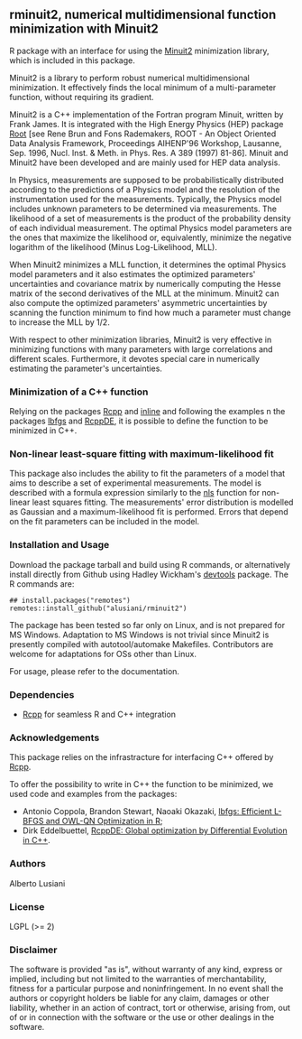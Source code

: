 ## rminuit2, numerical multidimensional function minimization with Minuit2

R package with an interface for using the
[Minuit2](https://root.cern.ch/root/html/MATH_MINUIT2_Index.html)
minimization library, which is included in this package.

Minuit2 is a library to perform robust numerical multidimensional
minimization. It effectively finds the local minimum of
a multi-parameter function, without requiring its gradient.

Minuit2 is a C++ implementation of the Fortran program Minuit, written
by Frank James. It is integrated with the High Energy Physics (HEP) package
[Root](https://root.cern.ch/) [see Rene Brun and Fons Rademakers,
ROOT - An Object Oriented Data Analysis Framework,
Proceedings AIHENP'96 Workshop, Lausanne, Sep. 1996,
Nucl. Inst. & Meth. in Phys. Res. A 389 (1997) 81-86].
Minuit and Minuit2 have been developed
and are mainly used for HEP data analysis.

In Physics, measurements are supposed to be probabilistically
distributed according to the predictions of a Physics model and the
resolution of the instrumentation used for the
measurements. Typically, the Physics model includes unknown parameters
to be determined via measurements. The likelihood of a set of
measurements is the product of the probability density of each
individual measurement. The optimal Physics model parameters are the
ones that maximize the likelihood or, equivalently, minimize the
negative logarithm of the likelihood (Minus Log-Likelihood, MLL).

When Minuit2 minimizes a MLL function, it determines the optimal
Physics model parameters and it also estimates the
optimized parameters' uncertainties and covariance matrix by
numerically computing the Hesse matrix of the second derivatives of
the MLL at the minimum. Minuit2 can also compute the optimized
parameters' asymmetric uncertainties by scanning the function minimum
to find how much a parameter must change to increase the MLL by 1/2.

With respect to other minimization libraries, Minuit2 is very
effective in minimizing functions with many parameters with large
correlations and different scales. Furthermore, it devotes special
care in numerically estimating the parameter's uncertainties.

### Minimization of a C++ function

Relying on the packages [Rcpp](https://github.com/RcppCore/Rcpp) and [inline](https://CRAN.R-project.org/package=inline) and following the examples n the packages [lbfgs](https://CRAN.R-project.org/package=lbfgs) and [RcppDE](http://cran.r-project.org/web/packages/RcppDE/index.html), it is possible to define the function to be minimized in C++.

### Non-linear least-square fitting with maximum-likelihood fit

This package also includes the ability to fit the parameters of a
model that aims to describe a set of experimental measurements.  The
model is described with a formula expression similarly to the
[nls](https://stat.ethz.ch/R-manual/R-devel/library/stats/html/nls.html)
function for non-linear least squares fitting. The measurements' error
distribution is modelled as Gaussian and a maximum-likelihood fit is
performed. Errors that depend on the fit parameters can be included
in the model.

### Installation and Usage

Download the package tarball and build using R commands, or alternatively install directly from Github using Hadley Wickham's [devtools](https://github.com/hadley/devtools) package. The R commands are:

```
## install.packages("remotes")
remotes::install_github("alusiani/rminuit2")
```

The package has been tested so far only on Linux, and is not prepared
for MS Windows. Adaptation to MS Windows is not trivial since Minuit2
is presently compiled with autotool/automake Makefiles.
Contributors are welcome for adaptations for OSs other than Linux.

For usage, please refer to the documentation.

### Dependencies

- [Rcpp](https://github.com/RcppCore/Rcpp) for seamless R and C++ integration

### Acknowledgements

This package relies on the infrastracture for interfacing C++ offered
by [Rcpp](https://github.com/RcppCore/Rcpp).

To offer the possibility to write in C++ the function to be
minimized, we used code and examples from the packages:

* Antonio Coppola, Brandon Stewart, Naoaki Okazaki, [lbfgs: Efficient L-BFGS and OWL-QN Optimization in R](https://CRAN.R-project.org/package=lbfgs);
* Dirk Eddelbuettel, [RcppDE: Global optimization by Differential Evolution in C++](http://cran.r-project.org/web/packages/RcppDE/index.html).

### Authors

Alberto Lusiani

### License

LGPL (>= 2)

### Disclaimer

The software is provided "as is", without warranty of any kind, express or
implied, including but not limited to the warranties of merchantability,
fitness for a particular purpose and noninfringement. In no event shall the
authors or copyright holders be liable for any claim, damages or other
liability, whether in an action of contract, tort or otherwise, arising from,
out of or in connection with the software or the use or other dealings in
the software.
